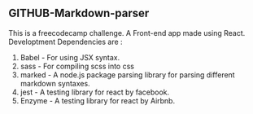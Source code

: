 ## GITHUB-Markdown-parser

This is a freecodecamp challenge. A Front-end app made using React.
Developtment Dependencies are :
  1. Babel - For using JSX syntax. 
  2. sass - For compiling scss into css
  3. marked - A node.js package parsing library for parsing different markdown syntaxes.
  4. jest - A testing library for react by facebook.
  5. Enzyme - A testing library for react by Airbnb.
  
  
